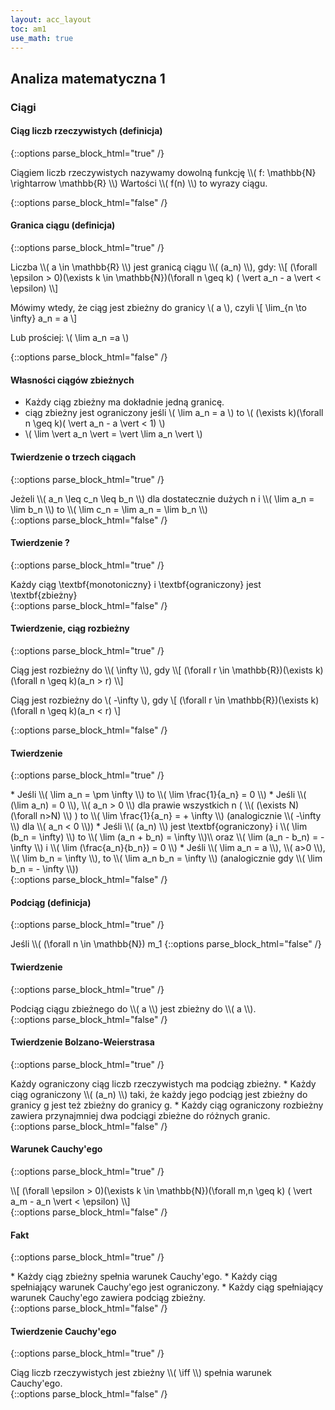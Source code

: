 ```yaml
---
layout: acc_layout
toc: am1
use_math: true
---
```


Analiza matematyczna 1
---

### Ciągi

#### Ciąg liczb rzeczywistych (definicja)

{::options parse_block_html="true" /}
<div class="def-box"><p>
Ciągiem liczb rzeczywistych nazywamy dowolną funkcję
\\( f: \mathbb{N} \rightarrow \mathbb{R} \\)
Wartości \\( f(n) \\) to wyrazy ciągu.
</p></div>
{::options parse_block_html="false" /}

#### Granica ciągu (definicja)

{::options parse_block_html="true" /}
<div class="def-box">
Liczba \\( a \in \mathbb{R} \\) jest granicą ciągu \\( (a_n) \\), gdy:
\\[ 
(\forall \epsilon > 0)(\exists k \in \mathbb{N})(\forall n \geq k)
( \vert a_n - a \vert < \epsilon)
\\]

Mówimy wtedy, że ciąg jest zbieżny do granicy \\( a \\), czyli
\\[ \lim_{n \to \infty} a_n = a \\]

Lub prościej: \\( \lim a_n =a \\)
</div>
{::options parse_block_html="false" /}


#### Własności ciągów zbieżnych

* Każdy ciąg zbieżny ma dokładnie jedną granicę.
* ciąg zbieżny jest ograniczony jeśli
\\( \lim a_n = a \\) to
\\( (\exists k)(\forall n \geq k)( \vert a_n - a \vert < 1) \\)
* \\( \lim \vert a_n \vert = \vert \lim a_n \vert  \\)


#### Twierdzenie o trzech ciągach
{::options parse_block_html="true" /}
<div class="theorem-box">
Jeżeli \\( a_n \leq c_n \leq b_n \\) dla dostatecznie dużych n i 
\\( \lim a_n = \lim b_n \\) to
\\( \lim c_n = \lim a_n = \lim b_n \\)
</div>
{::options parse_block_html="false" /}

#### Twierdzenie ?
{::options parse_block_html="true" /}
<div class="theorem-box">
Każdy ciąg \textbf{monotoniczny} i \textbf{ograniczony}
jest \textbf{zbieżny}
</div>
{::options parse_block_html="false" /}

#### Twierdzenie, ciąg rozbieżny
{::options parse_block_html="true" /}
<div class="def-box">
Ciąg jest rozbieżny do \\( \infty \\), gdy
\\[ 
(\forall r \in \mathbb{R})(\exists k)(\forall n \geq k)(a_n > r)
\\]

Ciąg jest rozbieżny do \\( -\infty \\), gdy
\\[ 
(\forall r \in \mathbb{R})(\exists k)(\forall n \geq k)(a_n < r)
\\]
</div>
{::options parse_block_html="false" /}


#### Twierdzenie
{::options parse_block_html="true" /}
<div class="def-box">
* Jeśli \\( \lim a_n = \pm \infty \\) to 
\\( \lim \frac{1}{a_n} = 0 \\)
* Jeśli \\( (\lim a_n) = 0 \\), \\( a_n > 0 \\) dla prawie wszystkich n
( \\( (\exists N) (\forall n>N) \\) )
to \\( \lim \frac{1}{a_n} = + \infty \\)
(analogicznie \\( -\infty \\) dla \\( a_n < 0 \\))
* Jeśli \\( (a_n) \\) jest \textbf{ograniczony} i
\\( \lim (b_n = \infty) \\)
to \\( \lim (a_n + b_n) = \infty \\)\\
oraz \\( \lim (a_n - b_n) = - \infty \\)
i \\( \lim (\frac{a_n}{b_n}) = 0 \\)
* Jeśli \\( \lim a_n = a \\), \\( a>0 \\), \\( \lim b_n = \infty \\),
to \\( \lim a_n b_n = \infty \\)
(analogicznie gdy \\( \lim b_n = - \infty \\))
</div>
{::options parse_block_html="false" /}

#### Podciąg (definicja)
{::options parse_block_html="true" /}
<div class="def-box">
Jeśli \\( (\forall n \in \mathbb{N}) m_1<m_2<...<m_n \in \mathbb{N} \\),
to \\( (a_{m_n})_{n=1}^{\infty} \\)
nazywamy podciągiem ciągu \\( (a_n)_{n=1}^{\infty} \\)
</div>
{::options parse_block_html="false" /}

#### Twierdzenie
{::options parse_block_html="true" /}
<div class="theorem-box">
Podciąg ciągu zbieżnego do \\( a \\) jest zbieżny do \\( a \\).
</div>
{::options parse_block_html="false" /}

#### Twierdzenie Bolzano-Weierstrasa
{::options parse_block_html="true" /}
<div class="theorem-box">
Każdy ograniczony ciąg liczb rzeczywistych ma podciąg zbieżny.
* Każdy ciąg ograniczony \\( (a_n) \\) taki, że każdy jego podciąg jest
zbieżny do granicy g jest też zbieżny do granicy g.
* Każdy ciąg ograniczony rozbieżny zawiera przynajmniej 
dwa podciągi zbieżne do różnych granic.
</div>
{::options parse_block_html="false" /}

#### Warunek Cauchy'ego
{::options parse_block_html="true" /}
<div class="theorem-box">
\\[ (\forall \epsilon > 0)(\exists k \in \mathbb{N})(\forall m,n \geq k)
( \vert a_m - a_n \vert < \epsilon)
\\]
</div>
{::options parse_block_html="false" /}

#### Fakt
{::options parse_block_html="true" /}
<div class="fact-box">
* Każdy ciąg zbieżny spełnia warunek Cauchy'ego.
* Każdy ciąg spełniający warunek Cauchy'ego jest ograniczony.
* Każdy ciąg spełniający warunek Cauchy'ego zawiera podciąg zbieżny.
</div>
{::options parse_block_html="false" /}

#### Twierdzenie Cauchy'ego
{::options parse_block_html="true" /}
<div class="theorem-box">
Ciąg liczb rzeczywistych jest zbieżny \\( \iff \\) spełnia warunek Cauchy'ego.
</div>
{::options parse_block_html="false" /}
